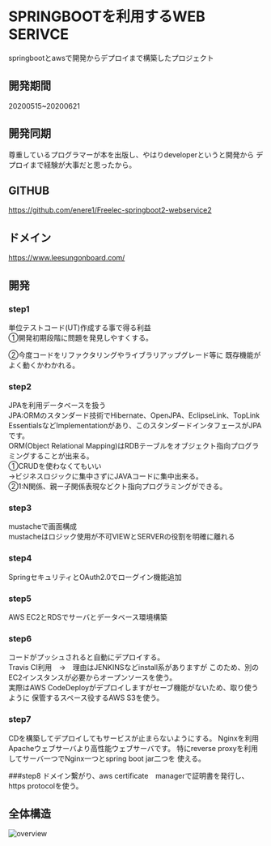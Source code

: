 # SPRINGBOOTを利用するWEB SERIVCE
springbootとawsで開発からデプロイまで構築したプロジェクト

## 開発期間
20200515~20200621

## 開発同期
尊重しているプログラマーが本を出版し、やはりdeveloperというと開発から
デプロイまで経験が大事だと思ったから。

## GITHUB
https://github.com/enere1/Freelec-springboot2-webservice2

## ドメイン
https://www.leesungonboard.com/

## 開発

### step1
単位テストコード(UT)作成する事で得る利益  
①開発初期段階に問題を発見しやすくする。　

②今度コードをリファクタリングやライブラリアップグレード等に
既存機能がよく動くかわかれる。　

### step2
JPAを利用データベースを扱う  
JPA:ORMのスタンダード技術でHibernate、OpenJPA、EclipseLink、TopLink EssentialsなどImplementationがあり、このスタンダードインタフェースがJPAです。   
ORM(Object Relational Mapping)はRDBテーブルをオブジェクト指向プログラミングすることが出来る。  
①CRUDを使わなくてもいい  
->ビジネスロジックに集中さずにJAVAコードに集中出来る。  
②1:N関係、親ー子関係表現などクト指向プログラミングができる。

### step3
mustacheで画面構成  
mustacheはロジック使用が不可VIEWとSERVERの役割を明確に離れる

### step4
SpringセキュリティとOAuth2.0でローグイン機能追加

### step5
AWS EC2とRDSでサーバとデータベース環境構築

### step6
コードがプッシュされると自動にデプロイする。  
Travis CI利用　→　理由はJENKINSなどinstall系がありますが
このため、別のEC2インスタンスが必要からオープンソースを使う。  
実際はAWS CodeDeployがデプロイしますがセーブ機能がないため、取り使うように
保管するスペース役するAWS S3を使う。

### step7
CDを構築してデプロイしてもサービスが止まらないようにする。
Nginxを利用Apacheウェブサーバより高性能ウェブサーバです。
特にreverse proxyを利用してサーバ一つでNginx一つとspring boot jar二つを
使える。

###step8
ドメイン繋がり、aws certificate　managerで証明書を発行し、https protocolを使う。

## 全体構造
![overview](https://user-images.githubusercontent.com/50684536/85218929-0a94fc80-b3da-11ea-9f26-7c77586aea08.png)

